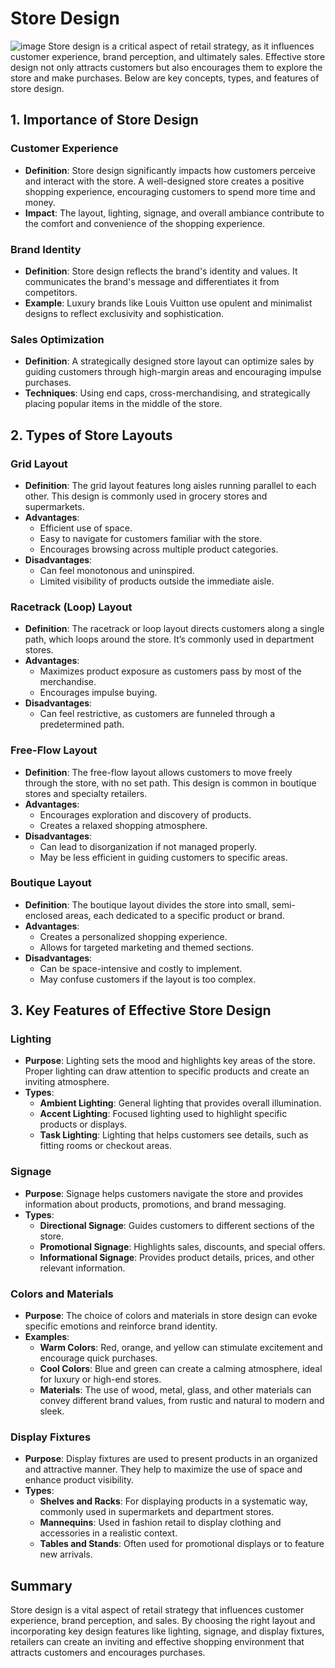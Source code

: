 # Store Design
![image](https://github.com/user-attachments/assets/e1c7dbb6-71db-4838-b7da-8424908dd75b)
Store design is a critical aspect of retail strategy, as it influences customer experience, brand perception, and ultimately sales. Effective store design not only attracts customers but also encourages them to explore the store and make purchases. Below are key concepts, types, and features of store design.

## 1. Importance of Store Design

### Customer Experience
- **Definition**: Store design significantly impacts how customers perceive and interact with the store. A well-designed store creates a positive shopping experience, encouraging customers to spend more time and money.
- **Impact**: The layout, lighting, signage, and overall ambiance contribute to the comfort and convenience of the shopping experience.

### Brand Identity
- **Definition**: Store design reflects the brand's identity and values. It communicates the brand's message and differentiates it from competitors.
- **Example**: Luxury brands like Louis Vuitton use opulent and minimalist designs to reflect exclusivity and sophistication.

### Sales Optimization
- **Definition**: A strategically designed store layout can optimize sales by guiding customers through high-margin areas and encouraging impulse purchases.
- **Techniques**: Using end caps, cross-merchandising, and strategically placing popular items in the middle of the store.

## 2. Types of Store Layouts

### Grid Layout
- **Definition**: The grid layout features long aisles running parallel to each other. This design is commonly used in grocery stores and supermarkets.
- **Advantages**:
  - Efficient use of space.
  - Easy to navigate for customers familiar with the store.
  - Encourages browsing across multiple product categories.
- **Disadvantages**:
  - Can feel monotonous and uninspired.
  - Limited visibility of products outside the immediate aisle.

### Racetrack (Loop) Layout
- **Definition**: The racetrack or loop layout directs customers along a single path, which loops around the store. It’s commonly used in department stores.
- **Advantages**:
  - Maximizes product exposure as customers pass by most of the merchandise.
  - Encourages impulse buying.
- **Disadvantages**:
  - Can feel restrictive, as customers are funneled through a predetermined path.

### Free-Flow Layout
- **Definition**: The free-flow layout allows customers to move freely through the store, with no set path. This design is common in boutique stores and specialty retailers.
- **Advantages**:
  - Encourages exploration and discovery of products.
  - Creates a relaxed shopping atmosphere.
- **Disadvantages**:
  - Can lead to disorganization if not managed properly.
  - May be less efficient in guiding customers to specific areas.

### Boutique Layout
- **Definition**: The boutique layout divides the store into small, semi-enclosed areas, each dedicated to a specific product or brand.
- **Advantages**:
  - Creates a personalized shopping experience.
  - Allows for targeted marketing and themed sections.
- **Disadvantages**:
  - Can be space-intensive and costly to implement.
  - May confuse customers if the layout is too complex.

## 3. Key Features of Effective Store Design

### Lighting
- **Purpose**: Lighting sets the mood and highlights key areas of the store. Proper lighting can draw attention to specific products and create an inviting atmosphere.
- **Types**:
  - **Ambient Lighting**: General lighting that provides overall illumination.
  - **Accent Lighting**: Focused lighting used to highlight specific products or displays.
  - **Task Lighting**: Lighting that helps customers see details, such as fitting rooms or checkout areas.

### Signage
- **Purpose**: Signage helps customers navigate the store and provides information about products, promotions, and brand messaging.
- **Types**:
  - **Directional Signage**: Guides customers to different sections of the store.
  - **Promotional Signage**: Highlights sales, discounts, and special offers.
  - **Informational Signage**: Provides product details, prices, and other relevant information.

### Colors and Materials
- **Purpose**: The choice of colors and materials in store design can evoke specific emotions and reinforce brand identity.
- **Examples**:
  - **Warm Colors**: Red, orange, and yellow can stimulate excitement and encourage quick purchases.
  - **Cool Colors**: Blue and green can create a calming atmosphere, ideal for luxury or high-end stores.
  - **Materials**: The use of wood, metal, glass, and other materials can convey different brand values, from rustic and natural to modern and sleek.

### Display Fixtures
- **Purpose**: Display fixtures are used to present products in an organized and attractive manner. They help to maximize the use of space and enhance product visibility.
- **Types**:
  - **Shelves and Racks**: For displaying products in a systematic way, commonly used in supermarkets and department stores.
  - **Mannequins**: Used in fashion retail to display clothing and accessories in a realistic context.
  - **Tables and Stands**: Often used for promotional displays or to feature new arrivals.

## Summary
Store design is a vital aspect of retail strategy that influences customer experience, brand perception, and sales. By choosing the right layout and incorporating key design features like lighting, signage, and display fixtures, retailers can create an inviting and effective shopping environment that attracts customers and encourages purchases.
